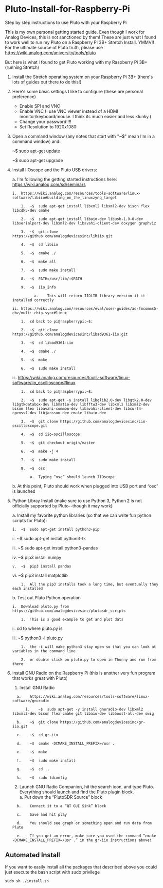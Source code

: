 # Pluto-Install-for-Raspberry-Pi
Step by step instructions to use Pluto with your Raspberry Pi

This is my own personal getting started guide.  Even though I work for Analog Devices, this is not sanctioned by them!  These are just what I found to work well to run my Pluto on a Raspberry Pi 3B+ Stretch Install.  YMMV!!  
For the ultimate source of Pluto truth, please use https://wiki.analog.com/university/tools/pluto

But here is what I found to get Pluto working with my Raspberry Pi 3B+ (running Stretch)

1.  Install the Stretch operating system on your Raspberry Pi 3B+ (there's lots of guides out there to do this!)

2.  Here's some basic settings I like to configure (these are personal preference)
    - Enable SPI and VNC
    - Enable VNC (I use VNC viewer instead of a HDMI monitor/keyboard/mouse.  I think its much easier and less klunky.)
    - Change your password!!!!
    - Set Resolution to 1920x1080
    
3.  Open a command window (any notes that start with "~$" mean I'm in a command window) and:

    ~$ sudo apt-get update
    
    ~$ sudo apt-get upgrade
    
4.  Install IIOscope and the Pluto USB drivers:

    a.	I'm following the getting started instructions here:  https://wiki.analog.com/sdrseminars
    
        i.	https://wiki.analog.com/resources/tools-software/linux-software/libiio#building_on_the_linuxzynq_target
        
            1.	~$  sudo apt-get install libxml2 libxml2-dev bison flex libcdk5-dev cmake
            
            2.	~$  sudo apt-get install libaio-dev libusb-1.0-0-dev libserialport-dev libxml2-dev libavahi-client-dev doxygen graphviz
            
            3.	~$  git clone https://github.com/analogdevicesinc/libiio.git
            
            4.	~$  cd libiio
            
            5.	~$  cmake ./
            
            6.	~$  make all
            
            7.	~$  sudo make install
            
            8.	~$  PATH=/usr/lib/:$PATH
            
            9.	~$  iio_info
            
                  a.	This will return IIOLIB library version if it installed correctly
                  
        ii.	https://wiki.analog.com/resources/eval/user-guides/ad-fmcomms5-ebz/multi-chip-sync#linux
        
            1.	cd back to pi@raspberrypi:~$:  
            
            2.	~$  git clone https://github.com/analogdevicesinc/libad9361-iio.git
            
            3.	~$  cd libad9361-iio
            
            4.	~$  cmake ./
            
            5.	~$  make
            
            6.	~$  sudo make install
            
      iii.	https://wiki.analog.com/resources/tools-software/linux-software/iio_oscilloscope#linux
      
            1.	cd back to pi@raspberrypi:~$:  
            
            2.	~$  sudo apt-get -y install libglib2.0-dev libgtk2.0-dev libgtkdatabox-dev libmatio-dev libfftw3-dev libxml2 libxml2-dev bison flex libavahi-common-dev libavahi-client-dev libcurl4-openssl-dev libjansson-dev cmake libaio-dev
            
            3.	~$  git clone https://github.com/analogdevicesinc/iio-oscilloscope.git
            
            4.	~$  cd iio-oscilloscope
            
            5.	~$  git checkout origin/master
            
            6.	~$  make -j 4
            
            7.	~$  sudo make install
            
            8.	~$  osc
            
                a.  Typing “osc” should launch IIOscope
                
     b.	At this point, Pluto should work when plugged into USB port and “osc” is launched

5.  Python Libray Install (make sure to use Python 3, Python 2 is not officially supported by Pluto--though it may work)

    a.  Install my favorite python libraries (so that we can write fun python scripts for Pluto):
    
        i.	~$  sudo apt-get install python3-pip
        
       ii.	~$  sudo apt-get install python3-tk
       
      iii.	~$  sudo apt-get install python3-pandas
      
       iv.	~$  pip3 install numpy
       
        v.	~$  pip3 install pandas
        
       vi.	~$  pip3 install matplotlib
       
            1.	All the pip3 installs took a long time, but eventually they each installed
            
    b. Test out Pluto Python operation
    
        i.	Download pluto.py from https://github.com/analogdevicesinc/plutosdr_scripts
        
            1.  This is a good example to get and plot data
            
       ii.	cd to where pluto.py is
       
      iii.	~$  python3 -i pluto.py
      
            1.	the -i will make python3 stay open so that you can look at variables in the command line
            
            2.	or double click on pluto.py to open in Thonny and run from there
            
6.  Install GNU Radio on the Raspberry Pi (this is another very fun program that works great with Pluto)

      1.	Install GNU Radio
      
          a.	https://wiki.analog.com/resources/tools-software/linux-software/gnuradio
          
              i.	~$  sudo apt-get -y install gnuradio-dev libxml2 libxml2-dev bison flex cmake git libaio-dev libboost-all-dev swig
              
          b.	~$  git clone https://github.com/analogdevicesinc/gr-iio.git
          
          c.	~$  cd gr-iio
          
          d.	~$  cmake -DCMAKE_INSTALL_PREFIX=/usr .
          
          e.	~$  make 
          
          f.	~$  sudo make install
          
          g.	~$  cd ..
          
          h.	~$  sudo ldconfig
          
      2.	Launch GNU Radio Companion, hit the search icon, and type Pluto.  Everything should launch and find the Pluto plugin block.  
          a.	Put down the “PlutoSDR Source” block
          
          b.	Connect it to a “QT GUI Sink” block
          
          c.	Save and hit play
          
          d.	You should see graph or something open and run data from Pluto
          
          e.	If you get an error, make sure you used the command “cmake -DCMAKE_INSTALL_PREFIX=/usr .” in the gr-iio instructions above!

## Automated Install
If you want to easily install all the packages that described above you could just execute the bash script with sudo privilege
    
    sudo sh ./install.sh
